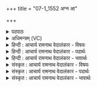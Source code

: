 +++
title = "07-1_1552 अग्न आ"

+++
<details><summary>पदपाठः</summary>

अ꣡ग्ने꣢꣯। आ। या꣣हि। अग्नि꣡भिः꣢। हो꣡ता꣢꣯रम्। त्वा꣣। वृणीमहे। आ꣢। त्वाम्। अ꣣नक्तु। प्र꣡य꣢꣯ता। प्र। य꣣ता। हवि꣡ष्म꣢ती। य꣡जि꣢꣯ष्ठम्। ब꣣र्हिः꣢। आ꣣स꣡दे꣢। आ꣣। स꣡दे꣢꣯। १५५२।
</details>

<details><summary>अधिमन्त्रम् (VC)</summary>

- अग्निः
- भर्गः प्रागाथः
- बार्हतः प्रगाथः (विषमा बृहती, समा सतोबृहती)
- मध्यमः
</details>

<details><summary>हिन्दी : आचार्य रामनाथ वेदालंकार - विषयः</summary>

प्रथम मन्त्र में परमात्मारूप अग्नि का आह्वान है।
</details>

<details><summary>हिन्दी : आचार्य रामनाथ वेदालंकार - पदार्थः</summary>

पदार्थान्वयभाषाः -  हे (अग्ने) अग्रनेता परमात्मन् ! आप (अग्निभिः) तेजों के साथ (आ याहि) आओ। (होतारम्) दाता (त्वा) आपको,हम (वृणीमहे) भजते हैं। (यजिष्ठं त्वाम्) हमारे साथ अतिशय सङ्गम करनेवाले आपको,हमारी (हविष्मती) समर्पणयुक्त (प्रयता) पवित्र प्रज्ञा (बर्हिः) हृदयासन पर (आसदे) बैठने के लिए (अनक्तु) प्रकट करे ॥१॥
</details>

<details><summary>हिन्दी : आचार्य रामनाथ वेदालंकार - भावार्थः</summary>

भावार्थभाषाः -  परमेश्वर जब स्तोता के अन्तरात्मा में प्रबल संकल्प,उत्साह,वीरता और आशावाद की अग्नियों के साथ आता है,तब स्तोता के मार्ग से सब विघ्न हट जाते हैं और लक्ष्यप्राप्ति सुनिश्चित हो जाती है ॥१॥
</details>

<details><summary>संस्कृत : आचार्य रामनाथ वेदालंकार - विषयः</summary>

तत्रादौ परमात्माग्निमाह्वयति।
</details>

<details><summary>संस्कृत : आचार्य रामनाथ वेदालंकार - पदार्थः</summary>

पदार्थान्वयभाषाः -  हे (अग्ने) अग्रनेतः परमात्मन् ! त्वम् (अग्निभिः) तेजोभिः सह (आयाहि) आगच्छ, (होतारम्) दातारम् (त्वा) त्वाम्,वयम् (वृणीमहे) संभजामहे। (यजिष्ठं त्वाम्) अतिशयेन यष्टारम्,अस्माभिः सह संगमकारिणं त्वाम्,अस्माकम् (हविष्मती) समर्पणयुक्ता (प्रयता) पवित्रा प्रज्ञा (बर्हिः) हृदयासनम् (आसदे) आसत्तुम् (अनक्तु) व्यक्तं करोतु।[अञ्जू व्यक्तिम्रक्षणकान्तिगतिषु,रुधादिः]॥१॥
</details>

<details><summary>संस्कृत : आचार्य रामनाथ वेदालंकार - भावार्थः</summary>

भावार्थभाषाः -  परमेश्वरो हि यदा स्तोतुरन्तरात्मानं प्रबलसंकल्पस्योत्साहस्य वीरताया आशावादस्य चाग्निभिः सहागच्छति तदा स्तोतुर्मार्गात् सर्वे विघ्ना अपयन्ति लक्ष्यप्राप्तिश्च सुनिश्चिता जायते ॥१॥
</details>